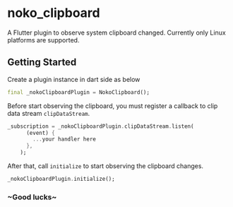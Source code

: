 # noko_clipboard

A Flutter plugin to observe system clipboard changed. Currently only Linux platforms are supported.

## Getting Started

Create a plugin instance in dart side as below

```dart
final _nokoClipboardPlugin = NokoClipboard();
```

Before start observing the clipboard, you must register a callback to clip data stream ```clipDataStream```.

```dart
_subscription = _nokoClipboardPlugin.clipDataStream.listen(
      (event) {
        ...your handler here
      },
    );
```

After that, call ```initialize``` to start observing the clipboard changes.

```dart
_nokoClipboardPlugin.initialize();
```

### ~Good lucks~
